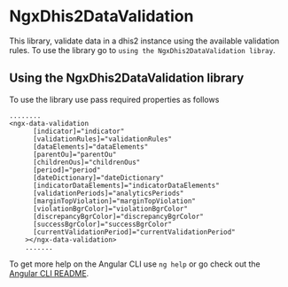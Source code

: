 # NgxDhis2DataValidation

This library, validate data in a dhis2 instance using the available validation rules. To use the library go to `using the NgxDhis2DataValidation libray`.

## Using the NgxDhis2DataValidation library

To use the library use pass required properties as follows

```
........
<ngx-data-validation
      [indicator]="indicator"
      [validationRules]="validationRules"
      [dataElements]="dataElements"
      [parentOu]="parentOu"
      [childrenOus]="childrenOus"
      [period]="period"
      [dateDictionary]="dateDictionary"
      [indicatorDataElements]="indicatorDataElements"
      [validationPeriods]="analyticsPeriods"
      [marginTopViolation]="marginTopViolation"
      [violationBgrColor]="violationBgrColor"
      [discrepancyBgrColor]="discrepancyBgrColor"
      [successBgrColor]="successBgrColor"
      [currentValidationPeriod]="currentValidationPeriod"
    ></ngx-data-validation>
    .......
```

To get more help on the Angular CLI use `ng help` or go check out the [Angular CLI README](https://github.com/angular/angular-cli/blob/master/README.md).

